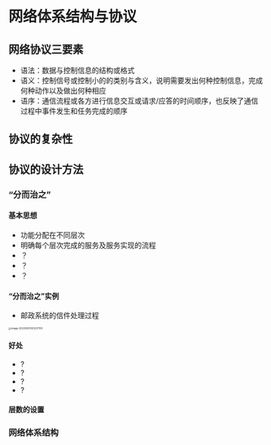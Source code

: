 # 网络体系结构与协议

## 网络协议三要素

- 语法：数据与控制信息的结构或格式
- 语义：控制信号或控制小的的类别与含义，说明需要发出何种控制信息，完成何种动作以及做出何种相应
- 语序：通信流程或各方进行信息交互或请求/应答的时间顺序，也反映了通信过程中事件发生和任务完成的顺序

## 协议的复杂性

## 协议的设计方法

### “分而治之”

#### 基本思想

- 功能分配在不同层次
- 明确每个层次完成的服务及服务实现的流程
- ？
- ？
- ？

#### “分而治之”实例

- 邮政系统的信件处理过程

<img src="https://mypic-1312707183.cos.ap-nanjing.myqcloud.com/image-20220921093237100.png" alt="image-20220921093237100" style="zoom:33%;" />

#### 好处

- ?
- ?
- ?
- ?

#### 层数的设置



### 网络体系结构